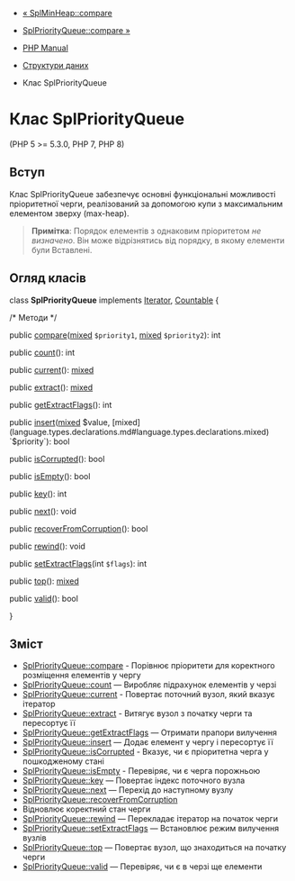 - [« SplMinHeap::compare](splminheap.compare.md)
- [SplPriorityQueue::compare »](splpriorityqueue.compare.md)

- [PHP Manual](index.md)
- [Структури даних](spl.datastructures.md)
- Клас SplPriorityQueue

# Клас SplPriorityQueue

(PHP 5 \>= 5.3.0, PHP 7, PHP 8)

## Вступ

Клас SplPriorityQueue забезпечує основні функціональні можливості
пріоритетної черги, реалізований за допомогою купи з максимальним
елементом зверху (max-heap).

> **Примітка**: Порядок елементів з однаковим пріоритетом *не
> визначено*. Він може відрізнятись від порядку, в якому елементи були
> Вставлені.

## Огляд класів

class **SplPriorityQueue** implements [Iterator](class.iterator.md),
[Countable](class.countable.md) {

/\* Методи \*/

public
[compare](splpriorityqueue.compare.md)([mixed](language.types.declarations.md#language.types.declarations.mixed)
`$priority1`,
[mixed](language.types.declarations.md#language.types.declarations.mixed)
`$priority2`): int

public [count](splpriorityqueue.count.md)(): int

public [current](splpriorityqueue.current.md)():
[mixed](language.types.declarations.md#language.types.declarations.mixed)

public [extract](splpriorityqueue.extract.md)():
[mixed](language.types.declarations.md#language.types.declarations.mixed)

public [getExtractFlags](splpriorityqueue.getextractflags.md)(): int

public
[insert](splpriorityqueue.insert.md)([mixed](language.types.declarations.md#language.types.declarations.mixed)
$value,
[mixed](language.types.declarations.md#language.types.declarations.mixed)
`$priority`): bool

public [isCorrupted](splpriorityqueue.iscorrupted.md)(): bool

public [isEmpty](splpriorityqueue.isempty.md)(): bool

public [key](splpriorityqueue.key.md)(): int

public [next](splpriorityqueue.next.md)(): void

public
[recoverFromCorruption](splpriorityqueue.recoverfromcorruption.md)():
bool

public [rewind](splpriorityqueue.rewind.md)(): void

public [setExtractFlags](splpriorityqueue.setextractflags.md)(int
`$flags`): int

public [top](splpriorityqueue.top.md)():
[mixed](language.types.declarations.md#language.types.declarations.mixed)

public [valid](splpriorityqueue.valid.md)(): bool

}

## Зміст

- [SplPriorityQueue::compare](splpriorityqueue.compare.md) -
Порівнює пріоритети для коректного розміщення елементів у чергу
- [SplPriorityQueue::count](splpriorityqueue.count.md) — Виробляє
підрахунок елементів у черзі
- [SplPriorityQueue::current](splpriorityqueue.current.md) -
Повертає поточний вузол, який вказує ітератор
- [SplPriorityQueue::extract](splpriorityqueue.extract.md) -
Витягує вузол з початку черги та пересортує її
- [SplPriorityQueue::getExtractFlags](splpriorityqueue.getextractflags.md)
— Отримати прапори вилучення
- [SplPriorityQueue::insert](splpriorityqueue.insert.md) — Додає
елемент у чергу і пересортує її
- [SplPriorityQueue::isCorrupted](splpriorityqueue.iscorrupted.md) -
Вказує, чи є пріоритетна черга у пошкодженому
стані
- [SplPriorityQueue::isEmpty](splpriorityqueue.isempty.md) -
Перевіряє, чи є черга порожньою
- [SplPriorityQueue::key](splpriorityqueue.key.md) — Повертає
індекс поточного вузла
- [SplPriorityQueue::next](splpriorityqueue.next.md) — Перехід до
наступному вузлу
- [SplPriorityQueue::recoverFromCorruption](splpriorityqueue.recoverfromcorruption.md)
- Відновлює коректний стан черги
- [SplPriorityQueue::rewind](splpriorityqueue.rewind.md) — Перекладає
ітератор на початок черги
- [SplPriorityQueue::setExtractFlags](splpriorityqueue.setextractflags.md)
— Встановлює режим вилучення вузлів
- [SplPriorityQueue::top](splpriorityqueue.top.md) — Повертає
вузол, що знаходиться на початку черги
- [SplPriorityQueue::valid](splpriorityqueue.valid.md) — Перевіряє,
чи є в черзі ще елементи
